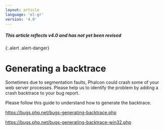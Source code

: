 ```yaml
---
layout: article
language: 'el-gr'
version: '4.0'
---
```


##### This article reflects v4.0 and has not yet been revised

{:.alert .alert-danger}

# Generating a backtrace

Sometimes due to segmentation faults, Phalcon could crash some of your web server processes. Please help us to identify the problem by adding a crash backtrace to your bug report.

Please follow this guide to understand how to generate the backtrace.

<https://bugs.php.net/bugs-generating-backtrace.php>

<https://bugs.php.net/bugs-generating-backtrace-win32.php>